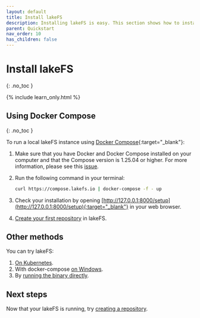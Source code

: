 ```yaml
---
layout: default
title: Install lakeFS
description: Installing lakeFS is easy. This section shows how to install lakeFS using docker compose.
parent: Quickstart
nav_order: 10
has_children: false
---
```


# Install lakeFS
{: .no_toc }

{% include learn_only.html %} 

## Using Docker Compose
{: .no_toc }

To run a local lakeFS instance using [Docker Compose](https://docs.docker.com/compose/){:target="_blank"}:

1. Make sure that you have Docker and Docker Compose installed on your computer and that the Compose version is 1.25.04 or higher. For more information, please see this [issue](https://github.com/treeverse/lakeFS/issues/894). 

1. Run the following command in your terminal:

   ```bash
   curl https://compose.lakefs.io | docker-compose -f - up
   ```

1. Check your installation by opening [http://127.0.0.1:8000/setup](http://127.0.0.1:8000/setup){:target="_blank"} in your web browser.

1. [Create your first repository](repository.md) in lakeFS.

## Other methods

You can try lakeFS:

1. [On Kubernetes](more_quickstart_options.md#on-kubernetes-with-helm).
1. With docker-compose [on Windows](more_quickstart_options.md#docker-on-windows).
1. By [running the binary directly](more_quickstart_options.md#using-the-binary).

## Next steps

Now that your lakeFS is running, try [creating a repository](repository.md).
